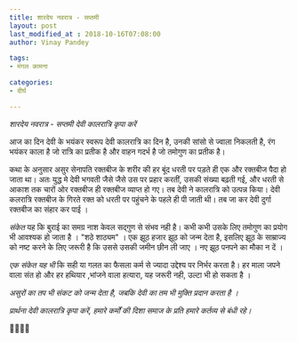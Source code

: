 ```yaml
---
title: शारदेय नवरात्र - सप्तमी
layout: post
last_modified_at : 2018-10-16T07:08:00
author: Vinay Pandey

tags:
- मंगल कामना

categories:
- दीर्घ

---
```


*शारदेय नवरात्र - सप्तमी*
*देवी कालरात्रि कृपा करें*

आज का दिन देवी के भयंकर स्वरूप देवी कालरात्रि का दिन है, उनकी सांसो से ज्वाला निकलती है, रंग भयंकर काला है जो रात्रि का प्रतीक है और वाहन गदर्भ है जो तमोगुण का प्रतीक है। 

कथा के अनुसार असुर सेनापति रक्तबीज के शरीर की हर बूंद धरती पर पड़ते ही एक और रक्तबीज पैदा हो जाता था। अतः युद्ध मे देवी भगवती जैसे जैसे उस पर प्रहार करतीं, उसकी संख्या बढ़ती गई, और धरती से आकाश तक चारों ओर रक्तबीज ही रक्तबीज व्याप्त हो गए। तब देवी ने कालरात्रि को उत्पन्न किया। देवी कलरात्रि रक्तबीज के गिरते रक्त को धरती पर पहुंचने के पहले ही पी जाती थी। तब जा कर देवी दुर्गा रक्तबीज का संहार कर पाई ।

*संकेत* यह कि बुराई का समग्र नाश केवल सद्गुण से संभव नही है। कभी कभी उसके लिए तमोगुण का प्रयोग भी आवश्यक हो जाता है । "शठे शाठ्यम" । एक झूठ हजार झूठ को जन्म देता है, इसलिए झूठ के साम्राज्य को नष्ट करने के लिए जरूरी है कि उससे उसकी जमीन छीन ली जाए । नए झूठ पनपने का मौका न दें ।  

*एक संकेत यह भी* कि सही या गलत का फैसला कर्म से ज्यादा उद्देश्य पर निर्भर करता है। हर माला जपने वाला संत हो और हर हथियार ,भांजने वाला हत्यारा, यह जरूरी नही, उल्टा भी हो सकता है । 

*असुरों का तप भी संकट को जन्म देता है, जबकि देवी का तम भी मुक्ति प्रदान करता है ।* 

*प्रार्थना*
*देवी कालरात्रि कृपा करें,*
*हमारे कर्मों की दिशा समाज के प्रति हमारे कर्तव्य से बंधी रहे।*

🙏🌷🌷🙏
